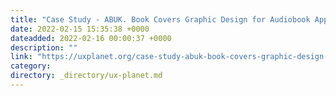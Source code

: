 ```yaml
---
title: "Case Study - ABUK. Book Covers Graphic Design for Audiobook Application"
date: 2022-02-15 15:35:38 +0000
dateadded: 2022-02-16 00:00:37 +0000
description: ""
link: "https://uxplanet.org/case-study-abuk-book-covers-graphic-design-for-audiobook-application-2f5863cf2f87?source=rss----819cc2aaeee0---4"
category:
directory: _directory/ux-planet.md
---
```

